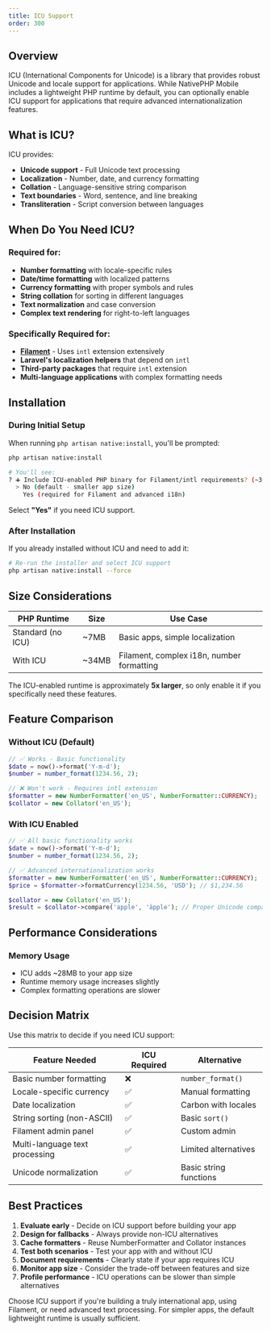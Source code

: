 ```yaml
---
title: ICU Support
order: 300
---
```


## Overview

ICU (International Components for Unicode) is a library that provides robust Unicode and locale support for applications. While NativePHP Mobile includes a lightweight PHP runtime by default, you can optionally enable ICU support for applications that require advanced internationalization features.

## What is ICU?

ICU provides:
- **Unicode support** - Full Unicode text processing
- **Localization** - Number, date, and currency formatting
- **Collation** - Language-sensitive string comparison
- **Text boundaries** - Word, sentence, and line breaking
- **Transliteration** - Script conversion between languages

## When Do You Need ICU?

### Required for:
- **Number formatting** with locale-specific rules
- **Date/time formatting** with localized patterns  
- **Currency formatting** with proper symbols and rules
- **String collation** for sorting in different languages
- **Text normalization** and case conversion
- **Complex text rendering** for right-to-left languages

### Specifically Required for:
- **[Filament](https://filamentphp.com/)** - Uses `intl` extension extensively
- **Laravel's localization helpers** that depend on `intl`
- **Third-party packages** that require `intl` extension
- **Multi-language applications** with complex formatting needs

## Installation

### During Initial Setup

When running `php artisan native:install`, you'll be prompted:

```bash
php artisan native:install

# You'll see:
? ➕ Include ICU-enabled PHP binary for Filament/intl requirements? (~30MB extra)
  > No (default - smaller app size)
    Yes (required for Filament and advanced i18n)
```

Select **"Yes"** if you need ICU support.

### After Installation

If you already installed without ICU and need to add it:

```bash
# Re-run the installer and select ICU support
php artisan native:install --force
```

## Size Considerations

| PHP Runtime | Size  | Use Case |
|-------------|-------|----------|
| Standard (no ICU) | ~7MB  | Basic apps, simple localization |
| With ICU | ~34MB | Filament, complex i18n, number formatting |

The ICU-enabled runtime is approximately **5x larger**, so only enable it if you specifically need these features.

## Feature Comparison

### Without ICU (Default)

```php
// ✅ Works - Basic functionality
$date = now()->format('Y-m-d');
$number = number_format(1234.56, 2);

// ❌ Won't work - Requires intl extension
$formatter = new NumberFormatter('en_US', NumberFormatter::CURRENCY);
$collator = new Collator('en_US');
```

### With ICU Enabled

```php
// ✅ All basic functionality works
$date = now()->format('Y-m-d');
$number = number_format(1234.56, 2);

// ✅ Advanced internationalization works
$formatter = new NumberFormatter('en_US', NumberFormatter::CURRENCY);
$price = $formatter->formatCurrency(1234.56, 'USD'); // $1,234.56

$collator = new Collator('en_US');
$result = $collator->compare('apple', 'äpple'); // Proper Unicode comparison
```


## Performance Considerations

### Memory Usage
- ICU adds ~28MB to your app size
- Runtime memory usage increases slightly
- Complex formatting operations are slower

## Decision Matrix

Use this matrix to decide if you need ICU support:

| Feature Needed | ICU Required | Alternative |
|----------------|--------------|-------------|
| Basic number formatting | ❌ | `number_format()` |
| Locale-specific currency | ✅ | Manual formatting |
| Date localization | ✅ | Carbon with locales |
| String sorting (non-ASCII) | ✅ | Basic `sort()` |
| Filament admin panel | ✅ | Custom admin |
| Multi-language text processing | ✅ | Limited alternatives |
| Unicode normalization | ✅ | Basic string functions |

## Best Practices

1. **Evaluate early** - Decide on ICU support before building your app
2. **Design for fallbacks** - Always provide non-ICU alternatives
3. **Cache formatters** - Reuse NumberFormatter and Collator instances
4. **Test both scenarios** - Test your app with and without ICU
5. **Document requirements** - Clearly state if your app requires ICU
6. **Monitor app size** - Consider the trade-off between features and size
7. **Profile performance** - ICU operations can be slower than simple alternatives

Choose ICU support if you're building a truly international app, using Filament, or need advanced text processing. For simpler apps, the default lightweight runtime is usually sufficient.
